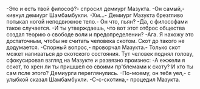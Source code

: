   -Это и есть твой философ?- спросил демиург Мазукта.
-Он самый,- кивнул демиург Шамбамбукли.
-Хм...- Демиург Мазукта брезгливо потыкал ногой неподвижное тело.- Он что, пьян?
-Да, с философами такое случается.
-И ты утверждаешь, что вот этот отброс общества создал теорию о свободе воли и предопределении?
-Ага. Я нахожу это достаточным, чтобы не считать человека скотом. Скот до такого не додумается.
-Спорный вопрос,- проворчал Мазукта.- Только скот может напиваться до скотского состояния.
Тут человек поднял голову, сфокусировал взгляд на Мазукте и развязно произнес:
-А ежжели я сскот, то хрен ли ты пришшел со своими пр'блемами к скоту? И хто ты сам псле этого?
Демиурги переглянулись.
-По-моему, он тебя уел,- с улыбкой сказал Шамбамбукли.
-С-с-скотина,- процедил Мазукта.      